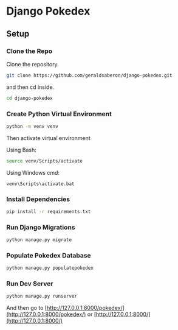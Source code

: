 # Django Pokedex

## Setup

### Clone the Repo

Clone the repository.
```bash
git clone https://github.com/geraldsaberon/django-pokedex.git
```
and then cd inside.
```bash
cd django-pokedex
```

### Create Python Virtual Environment
```bash
python -m venv venv
```
Then activate virtual environment

Using Bash:
```bash
source venv/Scripts/activate
```
Using Windows cmd:
```
venv\Scripts\activate.bat
```

### Install Dependencies
```bash
pip install -r requirements.txt
```

### Run Django Migrations
```bash
python manage.py migrate
```

### Populate Pokedex Database
```bash
python manage.py populatepokedex
```

### Run Dev Server
```bash
python manage.py runserver
```
And then go to [http://127.0.0.1:8000/pokedex/](http://127.0.0.1:8000/pokedex/) or [http://127.0.0.1:8000/](http://127.0.0.1:8000/) 
